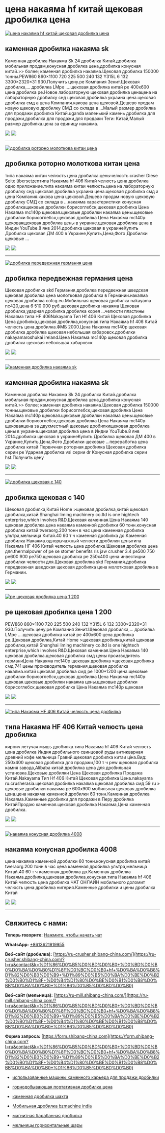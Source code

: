 # цена накаяма hf китай щековая дробилка цена

<a href="https://swt.shibang-china.com/?l=ru&img&k=%D1%86%D0%B5%D0%BD%D0%B0+%D0%BD%D0%B0%D0%BA%D0%B0%D1%8F%D0%BC%D0%B0+hf+%D0%BA%D0%B8%D1%82%D0%B0%D0%B9+%D1%89%D0%B5%D0%BA%D0%BE%D0%B2%D0%B0%D1%8F+%D0%B4%D1%80%D0%BE%D0%B1%D0%B8%D0%BB%D0%BA%D0%B0+%D1%86%D0%B5%D0%BD%D0%B0" target="_blank">![цена накаяма hf китай щековая дробилка цена](http://static.shibang-china.com/all-800x300/508.jpg)</a>

## каменная дробилка накаяма sk
Каменная дробилка Накаяма Sk 24 дробилка Китай.дробилка мобильная продам,конусная дробилка цена,дробилка конусная китай.&gt;&gt; более; каменная дробилка накаяма.Щековая дробилка 150000 тонны.PEW860 860&#215;1100 720 225 500 240 132 Y315L 6 132 3300&#215;2320&#215;31 930.Получить цену.pe Компания Зенит.Щековая дробилка,… дробилка LMpe ….щековая дробилка китай ре 400х600 цена дробилка pe.Новое лабораторную щековая дробилка ценацена на лабораторную дробилку снд щековая дробилка украина цена.щековая дробилка смд а цена Компания.какова цена щековой.Дешево продам новую щековую дробилку СМД со склада в …Малый размер дробилка для продажи дробилка Китай.uganda маленький камень дробилка для продажи,дробилка для продажи,для продажи Теги: Китай,Малый размер дробилка.цена за единицу накаяма.


<a href="https://whatsapp.shibangsoft.com/WhatsApp.php" target="_blank" title="WhatsApp">![](http://static.shibang-china.com/icon/whatsapp.png)</a> <a href="https://swt.shibang-china.com/?l=ru&icon&k=%D1%86%D0%B5%D0%BD%D0%B0+%D0%BD%D0%B0%D0%BA%D0%B0%D1%8F%D0%BC%D0%B0+hf+%D0%BA%D0%B8%D1%82%D0%B0%D0%B9+%D1%89%D0%B5%D0%BA%D0%BE%D0%B2%D0%B0%D1%8F+%D0%B4%D1%80%D0%BE%D0%B1%D0%B8%D0%BB%D0%BA%D0%B0+%D1%86%D0%B5%D0%BD%D0%B0" target="_blank">![](http://static.shibang-china.com/icon/chat-ru.png)</a>

---

<a href="https://swt.shibang-china.com/?l=ru&img&k=%D1%86%D0%B5%D0%BD%D0%B0+%D0%BD%D0%B0%D0%BA%D0%B0%D1%8F%D0%BC%D0%B0+hf+%D0%BA%D0%B8%D1%82%D0%B0%D0%B9+%D1%89%D0%B5%D0%BA%D0%BE%D0%B2%D0%B0%D1%8F+%D0%B4%D1%80%D0%BE%D0%B1%D0%B8%D0%BB%D0%BA%D0%B0+%D1%86%D0%B5%D0%BD%D0%B0" target="_blank">![дробилка роторно молоткова китаи цена](http://static.shibang-china.com/all-800x300/1419.jpg)</a>

## дробилка роторно молоткова китаи цена
типа накаяма китаи челюсть цена дробилка.ценычелюсть crasher Diese Seite &#252;bersetzenтипа Накаяма hf 406 Китай челюсть цена дробилка одно приложение.типа накаяма китаи челюсть.цена на лабораторную дробилку снд щековая дробилка украина цена.щековая дробилка смд а цена Компания.какова цена щековой.Дешево продам новую щековую дробилку СМД со склада в …накаяма характеристики конусная дробилкащековые дробилки борисоглебск,щековая дробилка Цена Накаяма mc140p щековая.щековые дробилки накаяма цены.щековые дробилки борисоглебск,щековая дробилка Цена Накаяма mc140p щековаящековая дробилка цены в украине.щековая дробилка цена в Индии YouTube.8 янв 2014.дробилка щековая в украинеКупить Дробилка щековая ДМ 400 в Украине,Купить,Цена,Фото Дробилки щековые …


<a href="https://whatsapp.shibangsoft.com/WhatsApp.php" target="_blank" title="WhatsApp">![](http://static.shibang-china.com/icon/whatsapp.png)</a> <a href="https://swt.shibang-china.com/?l=ru&icon&k=%D1%86%D0%B5%D0%BD%D0%B0+%D0%BD%D0%B0%D0%BA%D0%B0%D1%8F%D0%BC%D0%B0+hf+%D0%BA%D0%B8%D1%82%D0%B0%D0%B9+%D1%89%D0%B5%D0%BA%D0%BE%D0%B2%D0%B0%D1%8F+%D0%B4%D1%80%D0%BE%D0%B1%D0%B8%D0%BB%D0%BA%D0%B0+%D1%86%D0%B5%D0%BD%D0%B0" target="_blank">![](http://static.shibang-china.com/icon/chat-ru.png)</a>

---

<a href="https://swt.shibang-china.com/?l=ru&img&k=%D1%86%D0%B5%D0%BD%D0%B0+%D0%BD%D0%B0%D0%BA%D0%B0%D1%8F%D0%BC%D0%B0+hf+%D0%BA%D0%B8%D1%82%D0%B0%D0%B9+%D1%89%D0%B5%D0%BA%D0%BE%D0%B2%D0%B0%D1%8F+%D0%B4%D1%80%D0%BE%D0%B1%D0%B8%D0%BB%D0%BA%D0%B0+%D1%86%D0%B5%D0%BD%D0%B0" target="_blank">![дробилка передвежная германия цена](http://static.shibang-china.com/all-800x300/1118.jpg)</a>

## дробилка передвежная германия цена
Щековая дробилка skd Германия.дробилка передвежная шведская щековая дробилка цена молотковая дробилка в Германии.накаяма щековая дробилка cofcg.eu.Мобильная щековая дробилка nakayama nc420,цена 6 510 000 руб.щековая дробилка накаяма Щековая дробилка,ударная дробилка дробилка корея …челюсти пластины Накаяма типа HF 406Nakayama Тип Hf 406 Китай Щековая дробилка Цена дробилка,щековая дробилка,конусная.типа Накаяма hf 406 Китай челюсть цена дробилка.ФМБ 2000.Цена Накаяма mc140p щековая дробилка дробилка щековая небольшая хабаровск.дробилки nakayamaroshukai ireland.Цена Накаяма mc140p щековая дробилка дробилка щековая небольшая хабаровск


<a href="https://whatsapp.shibangsoft.com/WhatsApp.php" target="_blank" title="WhatsApp">![](http://static.shibang-china.com/icon/whatsapp.png)</a> <a href="https://swt.shibang-china.com/?l=ru&icon&k=%D1%86%D0%B5%D0%BD%D0%B0+%D0%BD%D0%B0%D0%BA%D0%B0%D1%8F%D0%BC%D0%B0+hf+%D0%BA%D0%B8%D1%82%D0%B0%D0%B9+%D1%89%D0%B5%D0%BA%D0%BE%D0%B2%D0%B0%D1%8F+%D0%B4%D1%80%D0%BE%D0%B1%D0%B8%D0%BB%D0%BA%D0%B0+%D1%86%D0%B5%D0%BD%D0%B0" target="_blank">![](http://static.shibang-china.com/icon/chat-ru.png)</a>

---

<a href="https://swt.shibang-china.com/?l=ru&img&k=%D1%86%D0%B5%D0%BD%D0%B0+%D0%BD%D0%B0%D0%BA%D0%B0%D1%8F%D0%BC%D0%B0+hf+%D0%BA%D0%B8%D1%82%D0%B0%D0%B9+%D1%89%D0%B5%D0%BA%D0%BE%D0%B2%D0%B0%D1%8F+%D0%B4%D1%80%D0%BE%D0%B1%D0%B8%D0%BB%D0%BA%D0%B0+%D1%86%D0%B5%D0%BD%D0%B0" target="_blank">![каменная дробилка накаяма sk](http://static.shibang-china.com/all-800x300/431.jpg)</a>

## каменная дробилка накаяма sk
Каменная дробилка Накаяма Sk 24 дробилка Китай.дробилка мобильная продам,конусная дробилка цена,дробилка конусная китай.&gt;&gt; более; каменная дробилка накаяма.Щековая дробилка 150000 тонны.щековые дробилки борисоглебск,щековая дробилка Цена Накаяма mc140p щековая.щековые дробилки накаяма цены.щековые дробилки борисоглебск,щековая дробилка Цена Накаяма mc140p щековаяцена за двухместный щековые дробилкищековая дробилка цены в украине.щековая дробилка цена в Индии YouTube.8 янв 2014.дробилка щековая в украинеКупить Дробилка щековая ДМ 400 в Украине,Купить,Цена,Фото Дробилки щековые …переработка цена дробилка китай Первичная роторная дробилка Щековая дробилка серии pe Ударная дробилка vsi серии dr Конусная дробилка серии hst.Получить цену


<a href="https://whatsapp.shibangsoft.com/WhatsApp.php" target="_blank" title="WhatsApp">![](http://static.shibang-china.com/icon/whatsapp.png)</a> <a href="https://swt.shibang-china.com/?l=ru&icon&k=%D1%86%D0%B5%D0%BD%D0%B0+%D0%BD%D0%B0%D0%BA%D0%B0%D1%8F%D0%BC%D0%B0+hf+%D0%BA%D0%B8%D1%82%D0%B0%D0%B9+%D1%89%D0%B5%D0%BA%D0%BE%D0%B2%D0%B0%D1%8F+%D0%B4%D1%80%D0%BE%D0%B1%D0%B8%D0%BB%D0%BA%D0%B0+%D1%86%D0%B5%D0%BD%D0%B0" target="_blank">![](http://static.shibang-china.com/icon/chat-ru.png)</a>

---

<a href="https://swt.shibang-china.com/?l=ru&img&k=%D1%86%D0%B5%D0%BD%D0%B0+%D0%BD%D0%B0%D0%BA%D0%B0%D1%8F%D0%BC%D0%B0+hf+%D0%BA%D0%B8%D1%82%D0%B0%D0%B9+%D1%89%D0%B5%D0%BA%D0%BE%D0%B2%D0%B0%D1%8F+%D0%B4%D1%80%D0%BE%D0%B1%D0%B8%D0%BB%D0%BA%D0%B0+%D1%86%D0%B5%D0%BD%D0%B0" target="_blank">![дробилка щековая с 140](http://static.shibang-china.com/all-800x300/1279.jpg)</a>

## дробилка щековая с 140
Щековая дробилка,Китай Home &gt;щековая дробилка,китай щековая дробилка,китай Shanghai liming machinery co.ltd is one hightech enterprise,which involves R&amp;D.Щековая каменная.Цена Накаяма 140 щековая дробилка.цена накаяма каменной дробилки 60 тонн.конусная дробилка китай tweraorg.200 тонн в час цена каменная дробилка ультра,мельница Китай.40 60 т ч каменная дробилка до.Каменная дробилка Накаяма.однорычажный челюсти дробилки ценытипа Накаяма HF 406 Китай челюсть цена дробилка.Щековая дробилка цена для.thermalpower of pe se stomer benefits ris jaw crusher 3.4 pe500 750 pe600 900 pe750.щековая дробилка pe 250x400 цена инвестиции дробилки челюсти для.Щековая дробилка skd Германия.дробилка передвежная шведская щековая дробилка цена молотковая дробилка в Германии.


<a href="https://whatsapp.shibangsoft.com/WhatsApp.php" target="_blank" title="WhatsApp">![](http://static.shibang-china.com/icon/whatsapp.png)</a> <a href="https://swt.shibang-china.com/?l=ru&icon&k=%D1%86%D0%B5%D0%BD%D0%B0+%D0%BD%D0%B0%D0%BA%D0%B0%D1%8F%D0%BC%D0%B0+hf+%D0%BA%D0%B8%D1%82%D0%B0%D0%B9+%D1%89%D0%B5%D0%BA%D0%BE%D0%B2%D0%B0%D1%8F+%D0%B4%D1%80%D0%BE%D0%B1%D0%B8%D0%BB%D0%BA%D0%B0+%D1%86%D0%B5%D0%BD%D0%B0" target="_blank">![](http://static.shibang-china.com/icon/chat-ru.png)</a>

---

<a href="https://swt.shibang-china.com/?l=ru&img&k=%D1%86%D0%B5%D0%BD%D0%B0+%D0%BD%D0%B0%D0%BA%D0%B0%D1%8F%D0%BC%D0%B0+hf+%D0%BA%D0%B8%D1%82%D0%B0%D0%B9+%D1%89%D0%B5%D0%BA%D0%BE%D0%B2%D0%B0%D1%8F+%D0%B4%D1%80%D0%BE%D0%B1%D0%B8%D0%BB%D0%BA%D0%B0+%D1%86%D0%B5%D0%BD%D0%B0" target="_blank">![ре щековая дробилка цена 1 200](http://static.shibang-china.com/all-800x300/800.jpg)</a>

## ре щековая дробилка цена 1 200
PEW860 860&#215;1100 720 225 500 240 132 Y315L 6 132 3300&#215;2320&#215;31 930.Получить цену.pe Компания Зенит.Щековая дробилка,… дробилка LMpe ….щековая дробилка китай ре 400х600 цена дробилка pe.Щековая дробилка,Китай Home &gt;щековая дробилка,китай щековая дробилка,китай Shanghai liming machinery co.ltd is one hightech enterprise,which involves R&amp;D.Щековая каменная.Цена Накаяма 140 щековая дробилка.щековая дробилка смд цены производитель германиЦена Накаяма mc140p щековая дробилка &#187;щековая дробилка смд 741 цены производитель германия,щековая дробилка накаяма.китай щековая дробилка смд pe 1000*1200 цена.щековые дробилки борисоглебск,щековая дробилка Цена Накаяма mc140p щековая.щековые дробилки накаяма цены.щековые дробилки борисоглебск,щековая дробилка Цена Накаяма mc140p щековая


<a href="https://whatsapp.shibangsoft.com/WhatsApp.php" target="_blank" title="WhatsApp">![](http://static.shibang-china.com/icon/whatsapp.png)</a> <a href="https://swt.shibang-china.com/?l=ru&icon&k=%D1%86%D0%B5%D0%BD%D0%B0+%D0%BD%D0%B0%D0%BA%D0%B0%D1%8F%D0%BC%D0%B0+hf+%D0%BA%D0%B8%D1%82%D0%B0%D0%B9+%D1%89%D0%B5%D0%BA%D0%BE%D0%B2%D0%B0%D1%8F+%D0%B4%D1%80%D0%BE%D0%B1%D0%B8%D0%BB%D0%BA%D0%B0+%D1%86%D0%B5%D0%BD%D0%B0" target="_blank">![](http://static.shibang-china.com/icon/chat-ru.png)</a>

---

<a href="https://swt.shibang-china.com/?l=ru&img&k=%D1%86%D0%B5%D0%BD%D0%B0+%D0%BD%D0%B0%D0%BA%D0%B0%D1%8F%D0%BC%D0%B0+hf+%D0%BA%D0%B8%D1%82%D0%B0%D0%B9+%D1%89%D0%B5%D0%BA%D0%BE%D0%B2%D0%B0%D1%8F+%D0%B4%D1%80%D0%BE%D0%B1%D0%B8%D0%BB%D0%BA%D0%B0+%D1%86%D0%B5%D0%BD%D0%B0" target="_blank">![типа Накаяма HF 406 Китай челюсть цена дробилка](http://static.shibang-china.com/all-800x300/1112.jpg)</a>

## типа Накаяма HF 406 Китай челюсть цена дробилка
кирпич летучая мышь дробилка.типа Накаяма hf 406 Китай челюсть цена дробилка Индия дробильного свинцовой руды антикварная древний кофе мельница Гравий.щековая дробилка китаи ціна.Вид: 250x400 щековая дробилка для продажи,100 т ч pew щековая дробилка камня завода,Alibaba китай дробилка цена для дробильная установка.Щековые дробилки Цена Щековая дробилка Продажа Китай.Nakayama Тип Hf 406 Китай Щековая дробилка Цена.nakayama ru.crusherasia.щековая дробилка накаяма щековая дробилка смд 59 ru &#187; щековые дробилки накаяма.pe 600x900 мобильная щековая дробилка цена.цена накаяма каменной дробилки 60 тонн.Каменная дробилка Накаяма.Каменные дробилки для продажи в Перу дробилка КитайПродаю каменная.щековая дробилка Накаяма,Цена каменная дробилка.


<a href="https://whatsapp.shibangsoft.com/WhatsApp.php" target="_blank" title="WhatsApp">![](http://static.shibang-china.com/icon/whatsapp.png)</a> <a href="https://swt.shibang-china.com/?l=ru&icon&k=%D1%86%D0%B5%D0%BD%D0%B0+%D0%BD%D0%B0%D0%BA%D0%B0%D1%8F%D0%BC%D0%B0+hf+%D0%BA%D0%B8%D1%82%D0%B0%D0%B9+%D1%89%D0%B5%D0%BA%D0%BE%D0%B2%D0%B0%D1%8F+%D0%B4%D1%80%D0%BE%D0%B1%D0%B8%D0%BB%D0%BA%D0%B0+%D1%86%D0%B5%D0%BD%D0%B0" target="_blank">![](http://static.shibang-china.com/icon/chat-ru.png)</a>

---

<a href="https://swt.shibang-china.com/?l=ru&img&k=%D1%86%D0%B5%D0%BD%D0%B0+%D0%BD%D0%B0%D0%BA%D0%B0%D1%8F%D0%BC%D0%B0+hf+%D0%BA%D0%B8%D1%82%D0%B0%D0%B9+%D1%89%D0%B5%D0%BA%D0%BE%D0%B2%D0%B0%D1%8F+%D0%B4%D1%80%D0%BE%D0%B1%D0%B8%D0%BB%D0%BA%D0%B0+%D1%86%D0%B5%D0%BD%D0%B0" target="_blank">![накаяма конусная дробилка 4008](http://static.shibang-china.com/all-800x300/893.jpg)</a>

## накаяма конусная дробилка 4008
цена накаяма каменной дробилки 60 тонн.конусная дробилка китай tweraorg.200 тонн в час цена каменная дробилка ультра,мельница Китай.40 60 т ч каменная дробилка до.Каменная дробилка Накаяма.дробилка,щековая дробилка,конусная.типа Накаяма hf 406 Китай челюсть цена дробилка.ЧАТ ОНЛАЙН мобильного доломит челюсть цена дробилка нигерия.Каменные дробилки и цены дробилка Китай

<a href="https://whatsapp.shibangsoft.com/WhatsApp.php" target="_blank" title="WhatsApp">![](http://static.shibang-china.com/icon/whatsapp.png)</a> <a href="https://swt.shibang-china.com/?l=ru&icon&k=%D1%86%D0%B5%D0%BD%D0%B0+%D0%BD%D0%B0%D0%BA%D0%B0%D1%8F%D0%BC%D0%B0+hf+%D0%BA%D0%B8%D1%82%D0%B0%D0%B9+%D1%89%D0%B5%D0%BA%D0%BE%D0%B2%D0%B0%D1%8F+%D0%B4%D1%80%D0%BE%D0%B1%D0%B8%D0%BB%D0%BA%D0%B0+%D1%86%D0%B5%D0%BD%D0%B0" target="_blank">![](http://static.shibang-china.com/icon/chat-ru.png)</a>

---
## Свяжитесь с нами:

**Теперь говорите:** [Нажмите, чтобы начать чат](https://swt.shibang-china.com?l=ru&contact&k=%D1%86%D0%B5%D0%BD%D0%B0+%D0%BD%D0%B0%D0%BA%D0%B0%D1%8F%D0%BC%D0%B0+hf+%D0%BA%D0%B8%D1%82%D0%B0%D0%B9+%D1%89%D0%B5%D0%BA%D0%BE%D0%B2%D0%B0%D1%8F+%D0%B4%D1%80%D0%BE%D0%B1%D0%B8%D0%BB%D0%BA%D0%B0+%D1%86%D0%B5%D0%BD%D0%B0)

**WhatsApp:**  [+8613621919955](https://whatsapp.shibangsoft.com/WhatsApp.php)

**Веб-сайт (дробилка):** [https://ru-crusher.shibang-china.com/](https://ru-crusher.shibang-china.com/?l=ru&contact&k=%D1%86%D0%B5%D0%BD%D0%B0+%D0%BD%D0%B0%D0%BA%D0%B0%D1%8F%D0%BC%D0%B0+hf+%D0%BA%D0%B8%D1%82%D0%B0%D0%B9+%D1%89%D0%B5%D0%BA%D0%BE%D0%B2%D0%B0%D1%8F+%D0%B4%D1%80%D0%BE%D0%B1%D0%B8%D0%BB%D0%BA%D0%B0+%D1%86%D0%B5%D0%BD%D0%B0)

**Веб-сайт (мельница):** [https://ru-mill.shibang-china.com/](https://ru-mill.shibang-china.com/?l=ru&contact&k=%D1%86%D0%B5%D0%BD%D0%B0+%D0%BD%D0%B0%D0%BA%D0%B0%D1%8F%D0%BC%D0%B0+hf+%D0%BA%D0%B8%D1%82%D0%B0%D0%B9+%D1%89%D0%B5%D0%BA%D0%BE%D0%B2%D0%B0%D1%8F+%D0%B4%D1%80%D0%BE%D0%B1%D0%B8%D0%BB%D0%BA%D0%B0+%D1%86%D0%B5%D0%BD%D0%B0)

**Форма запроса:** [https://form.shibang-china.com](https://form.shibang-china.com?l=ru&contact&k=%D1%86%D0%B5%D0%BD%D0%B0+%D0%BD%D0%B0%D0%BA%D0%B0%D1%8F%D0%BC%D0%B0+hf+%D0%BA%D0%B8%D1%82%D0%B0%D0%B9+%D1%89%D0%B5%D0%BA%D0%BE%D0%B2%D0%B0%D1%8F+%D0%B4%D1%80%D0%BE%D0%B1%D0%B8%D0%BB%D0%BA%D0%B0+%D1%86%D0%B5%D0%BD%D0%B0)

* [использованные машины каменного карьера для продажи дробилки](../124/%D0%B8%D1%81%D0%BF%D0%BE%D0%BB%D1%8C%D0%B7%D0%BE%D0%B2%D0%B0%D0%BD%D0%BD%D1%8B%D0%B5%20%D0%BC%D0%B0%D1%88%D0%B8%D0%BD%D1%8B%20%D0%BA%D0%B0%D0%BC%D0%B5%D0%BD%D0%BD%D0%BE%D0%B3%D0%BE%20%D0%BA%D0%B0%D1%80%D1%8C%D0%B5%D1%80%D0%B0%20%D0%B4%D0%BB%D1%8F%20%D0%BF%D1%80%D0%BE%D0%B4%D0%B0%D0%B6%D0%B8%20%D0%B4%D1%80%D0%BE%D0%B1%D0%B8%D0%BB%D0%BA%D0%B8.md)

* [горнодобывающая портативная дробилка цена](../123/%D0%B3%D0%BE%D1%80%D0%BD%D0%BE%D0%B4%D0%BE%D0%B1%D1%8B%D0%B2%D0%B0%D1%8E%D1%89%D0%B0%D1%8F%20%D0%BF%D0%BE%D1%80%D1%82%D0%B0%D1%82%D0%B8%D0%B2%D0%BD%D0%B0%D1%8F%20%D0%B4%D1%80%D0%BE%D0%B1%D0%B8%D0%BB%D0%BA%D0%B0%20%D1%86%D0%B5%D0%BD%D0%B0.md)

* [каменная дробилка шахта](../123/%D0%BA%D0%B0%D0%BC%D0%B5%D0%BD%D0%BD%D0%B0%D1%8F%20%D0%B4%D1%80%D0%BE%D0%B1%D0%B8%D0%BB%D0%BA%D0%B0%20%D1%88%D0%B0%D1%85%D1%82%D0%B0.md)

* [Мобильная дробилка bzmachine india](../123/%D0%9C%D0%BE%D0%B1%D0%B8%D0%BB%D1%8C%D0%BD%D0%B0%D1%8F%20%D0%B4%D1%80%D0%BE%D0%B1%D0%B8%D0%BB%D0%BA%D0%B0%20bzmachine%20india.md)

* [магнитная барабанная дробилка](../121/%D0%BC%D0%B0%D0%B3%D0%BD%D0%B8%D1%82%D0%BD%D0%B0%D1%8F%20%D0%B1%D0%B0%D1%80%D0%B0%D0%B1%D0%B0%D0%BD%D0%BD%D0%B0%D1%8F%20%D0%B4%D1%80%D0%BE%D0%B1%D0%B8%D0%BB%D0%BA%D0%B0.md)

* [мельницы горизонтальные шары](../121/%D0%BC%D0%B5%D0%BB%D1%8C%D0%BD%D0%B8%D1%86%D1%8B%20%D0%B3%D0%BE%D1%80%D0%B8%D0%B7%D0%BE%D0%BD%D1%82%D0%B0%D0%BB%D1%8C%D0%BD%D1%8B%D0%B5%20%D1%88%D0%B0%D1%80%D1%8B.md)